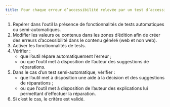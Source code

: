 ```yaml
---
title: Pour chaque erreur d’accessibilité relevée par un test d’accessibilité automatique ou semi-automatique, l’outil d’édition fournit-il des suggestions de réparation ?
---
```


1. Repérer dans l’outil la présence de fonctionnalités de tests automatiques ou semi-automatiques.
2. Modifier les valeurs ou contenus dans les zones d’édition afin de créer des erreurs d’accessibilité dans le contenu généré (web et non web).
3. Activer les fonctionnalités de tests.
4. Vérifier : 
	- que l’outil répare automatiquement l’erreur ;
	- ou que l’outil met à disposition de l’auteur des suggestions de réparations.
5.	Dans le cas d’un test semi-automatique, vérifier : 
	- que l’outil met à disposition une aide à la décision et des suggestions de réparations ;
	- ou que l’outil met à disposition de l’auteur des explications lui permettant d’effectuer la réparation.
6.	Si c’est le cas, le critère est validé.
